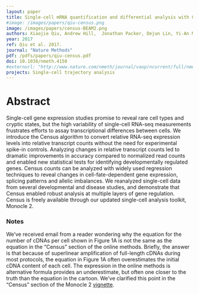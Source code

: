 ```yaml
---
layout: paper
title: Single-cell mRNA quantification and differential analysis with Census
#image: /images/papers/qiu-census.png
image: /images/papers/census-BEAM2.png
authors: Xiaojie Qiu, Andrew Hill,	Jonathan Packer, Dejun Lin,	Yi-An Ma, Cole Trapnell
year: 2017
ref: Qiu et al. 2017.
journal: "Nature Methods"
pdf: /pdfs/papers/qiu-census.pdf
doi: 10.1038/nmeth.4150
#externurl: "http://www.nature.com/nmeth/journal/vaop/ncurrent/full/nmeth.4150.html"
projects: Single-cell trajectory analysis
---
```


# Abstract

Single-cell gene expression studies promise to reveal rare cell types and cryptic states, but the high variability of single-cell RNA-seq measurements frustrates efforts to assay transcriptional differences between cells. We introduce the Census algorithm to convert relative RNA-seq expression levels into relative transcript counts without the need for experimental spike-in controls. Analyzing changes in relative transcript counts led to dramatic improvements in accuracy compared to normalized read counts and enabled new statistical tests for identifying developmentally regulated genes. Census counts can be analyzed with widely used regression techniques to reveal changes in cell-fate-dependent gene expression, splicing patterns and allelic imbalances. We reanalyzed single-cell data from several developmental and disease studies, and demonstrate that Census enabled robust analysis at multiple layers of gene regulation. Census is freely available through our updated single-cell analysis toolkit, Monocle 2.

### Notes
We’ve received email from a reader wondering why the equation for the number of cDNAs per cell shown in Figure 1A is not the same as the equation in the “Census” section of the online methods. Briefly, the answer is that because of superlinear amplification of full-length cDNAs during most protocols, the equation in Figure 1A often overestimates the initial cDNA content of each cell. The expression in the online methods is alternative formula provides an underestimate, but often one closer to the truth than the equation in the cartoon. We’ve clarified this point in the “Census” section of the Monocle 2 [vignette](http://bioconductor.org/packages/devel/bioc/vignettes/monocle/inst/doc/monocle-vignette.pdf).